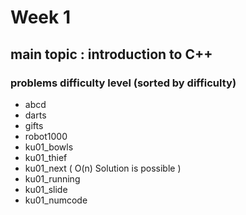 # Week 1

## main topic : introduction to C++

### problems difficulty level (sorted by difficulty)
- abcd
- darts
- gifts
- robot1000
- ku01_bowls
- ku01_thief
- ku01_next ( O(n) Solution is possible )
- ku01_running
- ku01_slide
- ku01_numcode